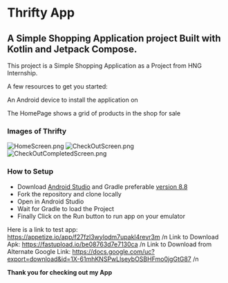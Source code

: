 # ****Thrifty App****

## A Simple Shopping Application project Built with Kotlin and Jetpack Compose.
This project is a Simple Shopping Application as a Project from HNG Internship.

A few resources to get you started:

An Android device to install the application on

The HomePage shows a grid of products in the shop for sale

### **Images of Thrifty**
![HomeScreen.png](..%2F..%2F..%2F..%2FDownloads%2FHomeScreen.png)
![CheckOutScreen.png](..%2F..%2F..%2F..%2FDownloads%2FCheckOutScreen.png)
![CheckOutCompletedScreen.png](..%2F..%2F..%2F..%2FDownloads%2FCheckOutCompletedScreen.png)

### **How to Setup**
* Download [Android Studio](https://gradle.org/next-steps/?version=8.8&format=all) and Gradle preferable [version 8.8](https://gradle.org/next-steps/?version=8.8&format=all)
* Fork the repository and clone locally
* Open in Android Studio
* Wait for Gradle to load the Project
* Finally Click on the Run button to run app on your emulator


Here is a link to test app: https://appetize.io/app/f27fzl3wylodm7upakl4revr3m /n
Link to Download Apk: https://fastupload.io/be08763d7e7130ca /n
Link to Download from Alternate Google Link: https://docs.google.com/uc?export=download&id=1X-61mhKNSPwLlseybOSBHFmo0jgGtG87 /n

**Thank you for checking out my App**